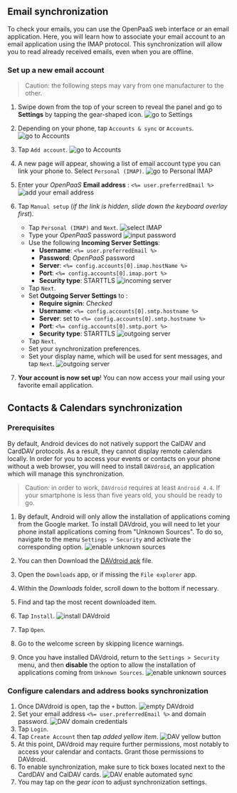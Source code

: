 Email synchronization
----------------

To check your emails, you can use the OpenPaaS web interface or an email application. Here, you will learn how to associate your email account to an email application using the IMAP protocol. This synchronization will allow you to read already received emails, even when you are offline.

### Set up a new email account

> Caution: the following steps may vary from one manufacturer to the other.

1. Swipe down from the top of your screen to reveal the panel and go to **Settings** by tapping the gear-shaped icon.
![go to Settings](/sync/images/en/android_settings_icon.png)

2. Depending on your phone, tap `Accounts & sync` or `Accounts`.
![go to Accounts](/sync/images/en/android_settings_accounts.png)

3. Tap `Add account`.
![go to Accounts](/sync/images/en/android_add_account.png)

4. A new page will appear, showing a list of email account type you can link your phone to. Select `Personal (IMAP)`.
![go to Personal IMAP](/sync/images/en/android_add_imap_account.png)

5. Enter your *OpenPaaS* **Email address** : `<%= user.preferredEmail %>`  
![add your email address](/sync/images/en/android_add_imap_account_1.png)

6. Tap `Manual setup` (*if the link is hidden, slide down the keyboard overlay first*).
    * Tap `Personal (IMAP)` and `Next`.
    ![select IMAP](/sync/images/en/android_add_imap_account_2.png)
    * Type your *OpenPaaS* password
    ![input password](/sync/images/en/android_add_imap_account_3_password.png)
    * Use the following **Incoming Server Settings**:
        * __Username__: `<%= user.preferredEmail %>`
        * __Password__: *OpenPaaS* password
        * __Server__: `<%= config.accounts[0].imap.hostName %>`
        * __Port__: `<%= config.accounts[0].imap.port %>`
        * __Security type__: STARTTLS
    ![incoming server](/sync/images/en/android_add_imap_account_4_incoming.png)
    * Tap `Next`.
    * Set **Outgoing Server Settings** to :
        * __Require signin__: *Checked*
        * __Username__: `<%= config.accounts[0].smtp.hostname %>`
        * __Server__: set to `<%= config.accounts[0].smtp.hostname %>`
        * __Port__: `<%= config.accounts[0].smtp.port %>`
        * __Security type__: STARTTLS
    ![outgoing server](/sync/images/en/android_add_imap_account_5_outgoing.png)
    * Tap `Next`.
    * Set your synchronization preferences.
    * Set your display name, which will be used for sent messages, and tap `Next`.
    ![outgoing server](/sync/images/en/android_add_imap_account_6.png)

7. **Your account is now set up**! You can now access your mail using your favorite email application.

Contacts & Calendars synchronization
----------------

### Prerequisites

By default, Android devices do not natively support the CalDAV and CardDAV protocols. As a result, they cannot display remote calendars locally. In order for you to access your events or contacts on your phone without a web browser, you will need to install `DAVdroid`, an application which will manage this synchronization.

> Caution: in order to work, `DAVdroid` requires at least `Android 4.4`. If your smartphone is less than five years old, you should be ready to go.

1. By default, Android will only allow the installation of applications coming from the Google market. To install DAVdroid, you will need to let your phone install applications coming from "Unknown Sources". To do so, navigate to the menu `Settings > Security` and activate the corresponding option.
![enable unknown sources](/sync/images/en/android_davdroid_unknown_src.png)

2. You can then Download the [DAVdroid apk] file.
3. Open the `Downloads` app, or if missing the `File explorer` app.
4. Within the *Downloads* folder, scroll down to the bottom if necessary.
5. Find and tap the most recent downloaded item.
6. Tap `Install`.
![install DAVdroid](/sync/images/en/android_davdroid_installed.png)
7. Tap `Open`.
8. Go to the welcome screen by skipping licence warnings.
9. Once you have installed DAVdroid, return to the `Settings > Security` menu, and then **disable** the option to allow the installation of applications coming from `Unknown Sources`.
![enable unknown sources](/sync/images/en/android_davdroid_unknown_src.png)

### Configure calendars and address books synchronization

1. Once DAVdroid is open, tap the `+` button.
![empty DAVdroid](/sync/images/en/android_davdroid_empty.png)
2. Set your email address `<%= user.preferredEmail %>` and domain password.
![DAV domain credentials](/sync/images/en/android_davdroid_add_account.png)
3. Tap `Login`.
4. Tap `Create Account` then tap *added yellow item*.
![DAV yellow button](/sync/images/en/android_davdroid_accounts_list.png)
5. At this point, DAVdroid may require further permissions, most notably to access your calendar and contacts. Grant those permissions to DAVdroid.
6. To enable synchronization, make sure to tick boxes located next to the CardDAV and CalDAV cards.
![DAV enable automated sync](/sync/images/en/android_davdroid_enable_autosync.png)
7. You may tap on the *gear icon* to adjust synchronization settings.

[DAVdroid apk]: https://f-droid.org/repo/at.bitfire.davdroid_231.apk
